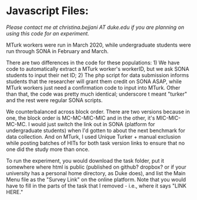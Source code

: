 # Javascript Files:

*Please contact me at christina.bejjani AT duke.edu if you are planning on using this code for an experiment.* 

MTurk workers were run in March 2020, while undergraduate students were run through SONA in February and March.

There are two differences in the code for these populations: 1) We have code to automatically extract a MTurk worker's workerID, but we ask SONA students to input their net ID; 2) The php script for data submission informs students that the researcher will grant them credit on SONA ASAP, while MTurk workers just need a confirmation code to input into MTurk. Other than that, the code was pretty much identical; underscore t meant "turker" and the rest were regular SONA scripts.

We counterbalanced across block order. There are two versions because in one, the block order is MC-MC-MIC-MIC and in the other, it's MIC-MIC-MC-MC. I would just switch the link out in SONA (platform for undergraduate students) when I'd gotten to about the next benchmark for data collection. And on MTurk, I used Unique Turker + manual exclusion while posting batches of HITs for both task version links to ensure that no one did the study more than once.

To run the experiment, you would download the task folder, put it somewhere where html is public (published on github? dropbox? or if your university has a personal home directory, as Duke does), and list the Main Menu file as the "Survey Link" on the online platform. Note that you would have to fill in the parts of the task that I removed - i.e., where it says "LINK HERE."
